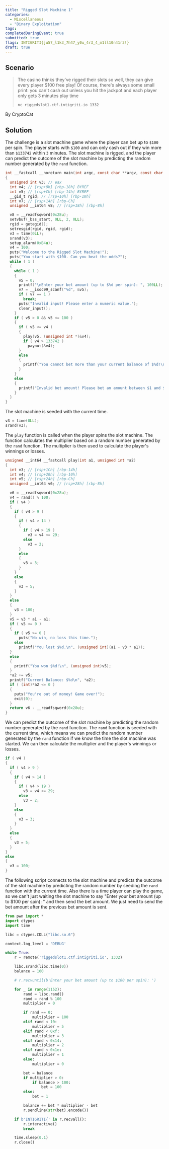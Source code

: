 ```yaml
---
title: "Rigged Slot Machine 1"
categories: 
  - Miscellaneous
  - "Binary Exploitation"
tags: 
completedDuringEvent: true
submitted: true
flags: INTIGRITI{ju57_l1k3_7h47_y0u_4r3_4_m1ll10n41r3!}
draft: true
---
```

## Scenario

> The casino thinks they've rigged their slots so well, they can give every player $100 free play! Of course, there's always some small print: you can't cash out unless you hit the jackpot and each player only gets 3 minutes play time
>
> `nc riggedslot1.ctf.intigriti.io 1332`

By CryptoCat

## Solution

The challenge is a slot machine game where the player can bet up to `$100` per spin. The player starts with `$100` and can only cash out if they win more than `$133742` within `3` minutes. The slot machine is rigged, and the player can predict the outcome of the slot machine by predicting the random number generated by the `rand` function.

```c
int __fastcall __noreturn main(int argc, const char **argv, const char **envp)
{
  unsigned int v3; // eax
  int v4; // [rsp+8h] [rbp-18h] BYREF
  int v5; // [rsp+Ch] [rbp-14h] BYREF
  __gid_t rgid; // [rsp+10h] [rbp-10h]
  int v7; // [rsp+14h] [rbp-Ch]
  unsigned __int64 v8; // [rsp+18h] [rbp-8h]

  v8 = __readfsqword(0x28u);
  setvbuf(_bss_start, 0LL, 2, 0LL);
  rgid = getegid();
  setresgid(rgid, rgid, rgid);
  v3 = time(0LL);
  srand(v3);
  setup_alarm(0xB4u);
  v4 = 100;
  puts("Welcome to the Rigged Slot Machine!");
  puts("You start with $100. Can you beat the odds?");
  while ( 1 )
  {
    while ( 1 )
    {
      v5 = 0;
      printf("\nEnter your bet amount (up to $%d per spin): ", 100LL);
      v7 = __isoc99_scanf("%d", &v5);
      if ( v7 == 1 )
        break;
      puts("Invalid input! Please enter a numeric value.");
      clear_input();
    }
    if ( v5 > 0 && v5 <= 100 )
    {
      if ( v5 <= v4 )
      {
        play(v5, (unsigned int *)&v4);
        if ( v4 > 133742 )
          payout(&v4);
      }
      else
      {
        printf("You cannot bet more than your current balance of $%d!\n", (unsigned int)v4);
      }
    }
    else
    {
      printf("Invalid bet amount! Please bet an amount between $1 and $%d.\n", 100LL);
    }
  }
}
```

The slot machine is seeded with the current time.

```c
v3 = time(0LL);
srand(v3);
```

The `play` function is called when the player spins the slot machine. The function calculates the multiplier based on a random number generated by the `rand` function. The multiplier is then used to calculate the player's winnings or losses.

```c
unsigned __int64 __fastcall play(int a1, unsigned int *a2)
{
  int v3; // [rsp+1Ch] [rbp-14h]
  int v4; // [rsp+20h] [rbp-10h]
  int v5; // [rsp+24h] [rbp-Ch]
  unsigned __int64 v6; // [rsp+28h] [rbp-8h]

  v6 = __readfsqword(0x28u);
  v4 = rand() % 100;
  if ( v4 )
  {
    if ( v4 > 9 )
    {
      if ( v4 > 14 )
      {
        if ( v4 > 19 )
          v3 = v4 <= 29;
        else
          v3 = 2;
      }
      else
      {
        v3 = 3;
      }
    }
    else
    {
      v3 = 5;
    }
  }
  else
  {
    v3 = 100;
  }
  v5 = v3 * a1 - a1;
  if ( v5 <= 0 )
  {
    if ( v5 >= 0 )
      puts("No win, no loss this time.");
    else
      printf("You lost $%d.\n", (unsigned int)(a1 - v3 * a1));
  }
  else
  {
    printf("You won $%d!\n", (unsigned int)v5);
  }
  *a2 += v5;
  printf("Current Balance: $%d\n", *a2);
  if ( (int)*a2 <= 0 )
  {
    puts("You're out of money! Game over!");
    exit(0);
  }
  return v6 - __readfsqword(0x28u);
}
```

We can predict the outcome of the slot machine by predicting the random number generated by the `rand` function. The `rand` function is seeded with the current time, which means we can predict the random number generated by the `rand` function if we know the time the slot machine was started. We can then calculate the multiplier and the player's winnings or losses.

```c
if ( v4 )
{
  if ( v4 > 9 )
  {
    if ( v4 > 14 )
    {
      if ( v4 > 19 )
        v3 = v4 <= 29;
      else
        v3 = 2;
    }
    else
    {
      v3 = 3;
    }
  }
  else
  {
    v3 = 5;
  }
}
else
{
  v3 = 100;
}
```

The following script connects to the slot machine and predicts the outcome of the slot machine by predicting the random number by seeding the `rand` function with the current time. Also there is a time player can play the game, so we can't just waiting the slot machine to say "Enter your bet amount (up to $100 per spin): " and then send the bet amount. We just need to send the bet amount after the previous bet amount is sent.

```py
from pwn import *
import ctypes
import time

libc = ctypes.CDLL("libc.so.6")

context.log_level = 'DEBUG'

while True:
    r = remote('riggedslot1.ctf.intigriti.io', 1332)

    libc.srand(libc.time(0))
    balance = 100

    # r.recvuntil(b'Enter your bet amount (up to $100 per spin): ')

    for _ in range(1152):
        rand = libc.rand()
        rand = rand % 100
        multiplier = 0

        if rand == 0:
            multiplier = 100
        elif rand < 10:
            multiplier = 5
        elif rand < 0xf:
            multiplier = 3
        elif rand < 0x14:
            multiplier = 2
        elif rand < 0x1e:
            multiplier = 1
        else:
            multiplier = 0

        bet = balance
        if multiplier > 0:
            if balance > 100:
                bet = 100
        else:
            bet = 1

        balance += bet * multiplier - bet
        r.sendline(str(bet).encode())

    if b'INTIGRITI{' in r.recvall():
        r.interactive()
        break

    time.sleep(0.1)
    r.close()
```